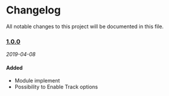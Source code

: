 # Changelog
All notable changes to this project will be documented in this file.

### [1.0.0](https://github.com/magestat/magento2-facebook-pixel/releases/tag/1.0.4) 
*2019-04-08*

#### Added
- Module implement
- Possibility to Enable Track options